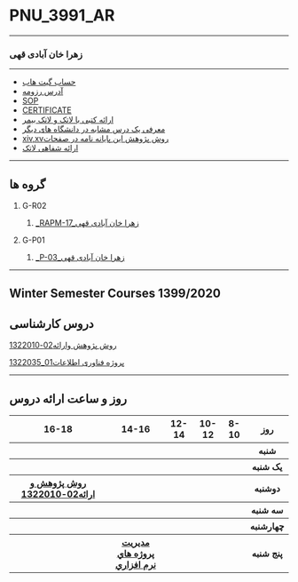 # PNU_3991_AR
----------
### زهرا خان آبادی قهی

---
- [حساب گیت هاب](https://github.com/zahrakhanabadi)
- [آدرس رزومه](https://zahrakhanabadi.github.io/)
- [SOP](https://zahrakhanabadi.github.io/SOP/)
- [CERTIFICATE](https://www.sololearn.com/Certificate/1024-20268636/pdf/?mode=download)
- [ارائه کتبی با لاتک و لاتک بیمر](https://github.com/zahrakhanabadi/PNU_3991_AR/find/main)
- [معرفی یک درس مشابه در دانشگاه های دیگر](https://faculty.kashanu.ac.ir/file/download/page/1507984571-presentation1-new.pdf)
- [xiv,xvروش پژوهش این پایانه نامه در صفحات](https://github.com/zahrakhanabadi/PNU_3991_AR/blob/main/Barna_Cornel_2015_PhD.pdf)
- [ارائه شفاهی لاتک](https://drive.google.com/file/d/1mXEpQ6Fd1em11l7J5gKCDIEsep3KOVRA/view?usp=drivesdk)

-------------------
## گروه ها
 
1. G-R02

   1. [_RAPM-17_زهرا خان آبادی قهی](https://github.com/AliRazavi-edu/PNU_3991/tree/master/_BSc/ResearchAndPresentationMethods/1322010_02/17_%D8%B2%D9%87%D8%B1%D8%A7%20%D8%AE%D8%A7%D9%86%20%D8%A2%D8%A8%D8%A7%D8%AF%D9%8A%20%D9%82%D9%87%D9%8A)
   
2. G-P01

   1. [_P-03_زهرا خان آبادی قهی](https://github.com/AliRazavi-edu/PNU_3991/tree/master/_BSc/Project/1322035_01/03_%D8%B2%D9%87%D8%B1%D8%A7%20%D8%AE%D8%A7%D9%86%20%D8%A2%D8%A8%D8%A7%D8%AF%D9%8A%20%D9%82%D9%87%D9%8A)
   
-------------------
## Winter Semester Courses 1399/2020

## دروس کارشناسی

[روش پژوهش وارائه02-1322010](https://github.com/AliRazavi-edu/PNU_3991/tree/master/_BSc/ResearchAndPresentationMethods)

[پروژه فناوری اطلاعات01_1322035](https://github.com/AliRazavi-edu/PNU_3991/tree/master/_BSc/Project/1322035_01)

-----------------

## روز و ساعت ارائه دروس

<table style="width:100%">
  <tr>
    <th >16-18</th>
    <th >14-16</th>
    <th >12-14</th>
    <th>10-12</th>
    <th>8-10</th>
    <th>روز</th>
   </tr>
  <tr>
    <th ></th>
    <th ><a </a></th>
    <th ><a </a></th>
    <th></th>
    <th></th>
    <th>شنبه</th>
  </tr>
   <tr>
    <th ></th>
    <th ></th>
    <th></th>
    <th></th>
    <th ></th>
    <th>یک شنبه</th>
  </tr>
   <tr>
     <th ><a  href="https://github.com/AliRazavi-edu/PNU_3991/tree/master/_BSc/ResearchAndPresentationMethods" >روش پژوهش و ارائه02-1322010</a> </th>
     <th ><a </a></th>
     <th><a </a></th>
     <th><a </a></th>
    <th ></th>   
    <th>دوشنبه</th>
  </tr>
   <tr>
    <th ></th>
    <th ></th>
    <th></th>
    <th></th>
    <th ></th>
    <th>سه شنبه</th>
  </tr>
   <tr>
    <th ></th>
    <th ></th>
    <th></th>
    <th></th>
     <th ><a </a></th>
    <th>چهارشنبه</th>
  </tr>
   <tr>
    <th ></th>
     <th ><a  href="https://github.com/AliRazavi-edu/PNU_3991/tree/master/_MSc/SoftwareProjectManagement">مديريت پروژه هاي نرم افزاري</a></th>
     <th ><a </a></th>
     <th><a  </a></th>
    <th><a </a></th>
    <th>پنج شنبه</th>
  </tr>
</table>
